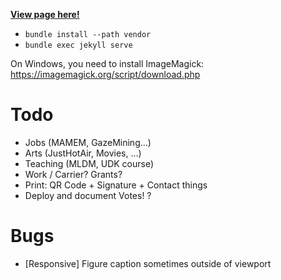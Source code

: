 [**View page here!**](https://raphaelmenges.github.io)

- `bundle install --path vendor`
- `bundle exec jekyll serve`

On Windows, you need to install ImageMagick: https://imagemagick.org/script/download.php

# Todo
- Jobs (MAMEM, GazeMining...)
- Arts (JustHotAir, Movies, ...)
- Teaching (MLDM, UDK course)
- Work / Carrier? Grants?
- Print: QR Code + Signature + Contact things
- Deploy and document Votes! ?

# Bugs
- [Responsive] Figure caption sometimes outside of viewport